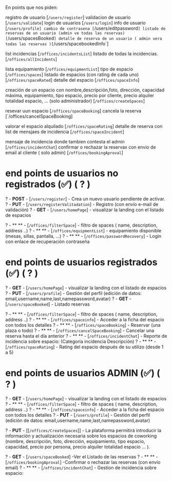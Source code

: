 En points que nos piden:

registro de usuario [`/users/register`]
validacion de usuario [`/users/validate`]
login de usuarios [`/users/login`]
info de usuario [`/users/profile]
cambio de contrasena [`/users/editpassword`]
listado de reservas de un usuario (admin ve todas las reservas) [`/users/spacesBooked`]
detalle de reserva de un usuario ( admin vera todas las reservas )[`/users/spacebookedInfo`]

list incidencias [`/offices/incidentsList`]
listado de todas la incidencias.[`/offices/allIncidents`]

lista equipamiento [`/offices/equipmentList`]
tipo de espacio [`/offices/spaces`]
listado de espacios (con rating de cada uno) [`/offices/spaceRated`]
detalle del espacio [`/offices/spaceInfo`]

creación de un espacio con nombre,descripción,foto,
dirección, capacidad máxima, equipamiento, tipo espacio, precio por
cliente, precio alquiler totalidad espacio, ... (solo administrador) [`/offices/createSpaces`]

resevar uun espacio [`/offices/spaceBooking`]
cancela la reserva [`/offices/cancelSpaceBooking]

valorar el espacio alquilado [`/offices/spaceRating`]
detalle de reserva con list de mensjaes de incidencia [`/offices/spaceIncident`]

mensaje de incidencia donde tambien contesta el admin [`/offices/incidentChat`]
confirmar o rechazar la reservax con envio de email al cliente ( solo admin) [`/offices/bookingAproval`]

# end points de usuarios no registrados (✅) ( ? )

? - **POST** - [`/users/register`] - Crea un nuevo usuario pendiente de activar.
? - **PUT** - [`/users/registerValitadation`] - Registro (con envío e-mail de validación)
? - **GET** - [`/users/homePage`] - visualizar la landing con el listado de espacios

? - \*\* ** - [`/offices/filterSpace`] - filtro de spaces ( name, description, address ..)
? - ** ** - [`/offices/equipmentList`] - equipamiento disponible (mesas, sillas, pantalla, ...)
? - ** \*\* - [`/offices/passwordRecovery`] - Login con enlace de recuperación contraseña

# end points de usuarios registrados (✅) ( ? )

? - **GET** - [`/users/homePage`] - visualizar la landing con el listado de espacios
? - **PUT** - [`/users/profile`] - Gestión del perfil (edición de datos: email,username,name,last,namepassword,avatar)
? - **GET** - [`/users/spaceBooked`] - Listado reservas

? - \*\* ** - [`/offices/filterSpace`] - filtro de spaces ( name, description, address ..)
? - \*\* ** - [`/offices/spaceinfo`] - Acceder a la ficha del espacio con todos los detalles
? - \*\* ** - [`/offices/spaceBooking`] - Reservar (una plaza o todo)
? - \*\* ** - [`/offices/cancelSpaceBooking`] - Cancelar una reserva hasta el día anterior
? - \*\* ** - [`/offices/incidentChat`] - Reporte de incidencia sobre espacio: (Categoría incidencia Descripción)
? - \*\* ** - [`/offices/spaceRating`] - Rating del espacio después de su utilizo (desde 1 a 5)

# end points de usuarios ADMIN (✅) ( ? )

? - **GET** - [`/users/homePage`] - visualizar la landing con el listado de espacios
? - \*\* ** - [`/offices/filterSpace`] - filtro de spaces ( name, description, address ..)
? - \*\* ** - [`/offices/spaceinfo`] - Acceder a la ficha del espacio con todos los detalles
? - **PUT** - [`/users/profile`] - Gestión del perfil (edición de datos: email,username,name,last,namepassword,avatar)

? - **PUT** - [[`/offices/CreateSpaces`]] - La plataforma permitirá introducir la información y actualización necesaria sobre los
espacios de coworking (nombre, descripción, foto, dirección, equipamiento, tipo
espacio, capacidad, precio por persona, precio alquiler totalidad espacio ... ).

? - **GET** - [`/users/spaceBooked`] -Ver el Listado de las reservas
? - \*\* ** - [`/offices/bookingAproval`] -Confirmar o rechazar las reservas (con envío email)
? - \*\* ** - [`/offices/incidentChat`] - Gestion de incidencia sobre espacio:

<!--


----------------------------USUARIO NO REGISTRADO---------------------------------

● Visualizar la landing con el listado de los espacios
● Búsqueda / filtro por:
    ○ palabra (en nombre, descripción, dirección, ... )
    ○ equipamiento disponible (mesas, sillas, pantalla, ...)
    ○ rango de fechas
● Ordenación espacios (rating, precio, capacidad, ...)
● Registro (con envío e-mail de validación)
    ○ e-mail
    ○ username ○ contraseña
● Login con enlace de recuperación contraseña


------------------------------- USUARIO CLIENTE ---------------------------------------

● Visualizar la landing con el listado de los espacios
● Gestión del perfil (edición de datos)
    ○ e-mail
    ○ username
    ○ nombre y apellidos
    ○ contraseña
    ○ avatar

● Búsqueda, filtro y ordenación como un usuario no registrado
● Acceder a la ficha del espacio con todos los detalles
● Reservar (una plaza o todo)
● Listado reservas
● Cancelar una reserva hasta el día anterior

● Reporte de incidencia sobre espacio:
    ○ Categoría incidencia
    ○ Descripción

● Rating del espacio después de su utilizo (desde 1 a 5)


---------------------------------- USUARIO ADMINISTRADOR------------------------------------

● Visualizar la landing con el listado de los espacios
● Búsqueda, filtro y ordenación como un usuario no registrado
● Acceder a la ficha del espacio con todos los detalles

● Gestión del perfil (edición de datos)
    ○ contraseña
    ○ avatar
● La plataforma permitirá introducir la información y actualización necesaria sobre los
    espacios de coworking (nombre, descripción, foto, dirección, equipamiento, tipo
    espacio, capacidad, precio por persona, precio alquiler totalidad espacio ... ).
● Ver el listado de las reservas
● Confirmar o rechazar las reservas (con envío email)
● Gestión incidencias sobre los espacios

(*) El equipo puede añadir y/o modificar los requisitos para personalizar la plataforma y tomar las decisiones adecuadas en las partes en las   cuales no se entra en el detalle.

-->
